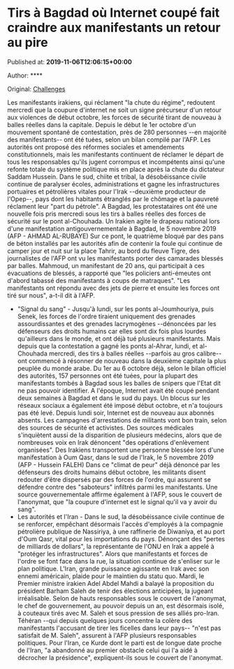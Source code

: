 
# Tirs à Bagdad où Internet coupé fait craindre aux manifestants un retour au pire

Published at: **2019-11-06T12:06:15+00:00**

Author: ****

Original: [Challenges](https://www.challenges.fr/monde/tirs-a-bagdad-ou-internet-coupe-fait-craindre-aux-manifestants-un-retour-au-pire_683398)

Les manifestants irakiens, qui réclament "la chute du régime", redoutent mercredi que la coupure d'internet ne soit un signe précurseur d'un retour aux violences de début octobre, les forces de sécurité tirant de nouveau à balles réelles dans la capitale.
Depuis le début le 1er octobre d'un mouvement spontané de contestation, près de 280 personnes --en majorité des manifestants-- ont été tuées, selon un bilan compilé par l'AFP.
Les autorités ont proposé des réformes sociales et amendements constitutionnels, mais les manifestants continuent de réclamer le départ de tous les responsables qu'ils jugent corrompus et incompétents ainsi qu'une refonte totale du système politique mis en place après la chute du dictateur Saddam Hussein.
Dans le sud, chiite et tribal, la désobéissance civile continue de paralyser écoles, administrations et gagne les infrastructures portuaires et pétrolières vitales pour l'Irak --deuxième producteur de l'Opep--, pays dont les habitants étranglés par le chômage et la pauvreté réclament leur "part du pétrole".
A Bagdad, les protestataires ont été une nouvelle fois pris mercredi sous les tirs à balles réelles des forces de sécurité sur le pont al-Chouhada.
Un Irakien agite le drapeau national lors d'une manifestation antigouvernementale à Bagdad, le 5 novembre 2019 (AFP - AHMAD AL-RUBAYE)
Sur ce pont, le quatrième bloqué par des pans de béton installés par les autorités afin de contenir la foule qui continue de camper jour et nuit sur la place Tahrir, au bord du fleuve Tigre, des journalistes de l'AFP ont vu les manifestants porter des camarades blessés par balles.
Mahmoud, un manifestant de 20 ans, qui participait à ces évacuations de blessés, a rapporté que "les policiers anti-émeutes ont d'abord tabassé des manifestants à coups de matraques".
"Les manifestants ont répondu avec des jets de pierre et ensuite les forces ont tiré sur nous", a-t-il dit à l'AFP.
- "Signal du sang" -
Jusqu'à lundi, sur les ponts al-Joumhouriya, puis Senek, les forces de l'ordre tiraient uniquement des grenades assourdissantes et des grenades lacrymogènes --dénoncées par les défenseurs des droits humains car elles sont dix fois plus lourdes qu'ailleurs dans le monde, et ont déjà tué plusieurs manifestants.
Mais depuis que la contestation a gagné les ponts al-Ahrar, lundi, et al-Chouhada mercredi, des tirs à balles réelles --parfois au gros calibre-- ont commencé à résonner de nouveau dans la deuxième capitale la plus peuplée du monde arabe.
Du 1er au 6 octobre déjà, selon le bilan officiel des autorités, 157 personnes ont été tuées, pour la plupart des manifestants tombés à Bagdad sous les balles de snipers que l'Etat dit ne pas pouvoir identifier.
A l'époque, Internet avait été coupé pendant deux semaines à Bagdad et dans le sud du pays. Un blocus sur les réseaux sociaux a également été imposé début octobre, et n'a toujours pas été levé.
Depuis lundi soir, Internet est de nouveau aux abonnés absents. Les campagnes d'arrestations de militants vont bon train, selon des sources de sécurité et activistes. Des sources médicales s'inquiètent aussi de la disparition de plusieurs médecins, alors que de nombreuses voix en Irak dénoncent "des opérations d'enlèvement organisées".
Des Irakiens transportent une personne blessée lors d'une manifestation à Oum Qasr, dans le sud de l'Irak, le 5 novembre 2019 (AFP - Hussein FALEH)
Dans ce "climat de peur" déjà dénoncé par les défenseurs des droits humains début octobre, les militants disent redouter d'être dispersés par des forces de l'ordre, qui assurent se défendre contre des "saboteurs" infiltrés parmi les manifestants.
Une source gouvernementale affirme également à l'AFP, sous le couvert de l'anonymat, que "la coupure d'internet est le signal qu'il va y avoir du sang".
- Les autorités et l'Iran -
Dans le sud, la désobéissance civile continue de se renforcer, empêchant désormais l'accès d'employés à la compagnie pétrolière publique de Nassiriya, à une raffinerie de Diwaniya, et au port d'Oum Qasr, vital pour les importations du pays.
Dénonçant des "pertes de milliards de dollars", la représentante de l'ONU en Irak a appelé à "protéger les infrastructures".
Alors que manifestants et forces de l'ordre se font face dans la rue, la situation continue de s'enliser sur le plan politique. L'Iran, grande puissance agissante en Irak avec son ennemi américain, plaide pour le maintien du statu quo.
Mardi, le Premier ministre irakien Adel Abdel Mahdi a balayé la proposition du président Barham Saleh de tenir des élections anticipées, la jugeant irréalisable.
Selon de hauts responsables sous le couvert de l'anonymat, le chef de gouvernement, au pouvoir depuis un an, est désormais isolé, à couteaux tirés avec M. Saleh et sous pression de ses alliés pro-Iran.
Téhéran --qui depuis quelques jours concentre la colère des manifestants l'accusant de tirer les ficelles dans leur pays-- "n'est pas satisfait de M. Saleh", assurent à l'AFP plusieurs responsables politiques.
Pour l'Iran, ce Kurde dont le parti est de longue date proche de l'Iran, "a abandonné au premier obstacle celui qui l'a aidé à décrocher la présidence", expliquent-ils sous le couvert de l'anonymat.
